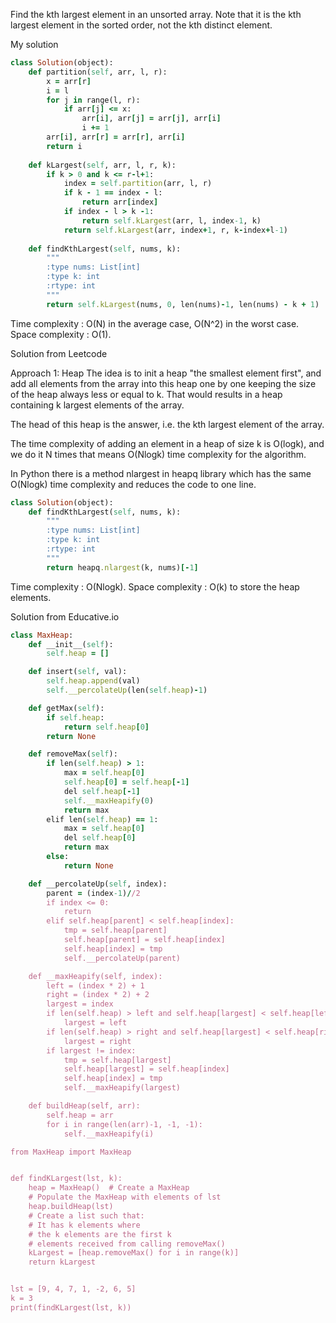 Find the kth largest element in an unsorted array. Note that it is the kth largest element in the sorted order, not the kth distinct element.

My solution

```ruby
class Solution(object):
    def partition(self, arr, l, r):
        x = arr[r]
        i = l
        for j in range(l, r):
            if arr[j] <= x:
                arr[i], arr[j] = arr[j], arr[i]
                i += 1
        arr[i], arr[r] = arr[r], arr[i]
        return i
    
    def kLargest(self, arr, l, r, k):
        if k > 0 and k <= r-l+1:
            index = self.partition(arr, l, r)
            if k - 1 == index - l:
                return arr[index]
            if index - l > k -1:
                return self.kLargest(arr, l, index-1, k)
            return self.kLargest(arr, index+1, r, k-index+l-1)
    
    def findKthLargest(self, nums, k):
        """
        :type nums: List[int]
        :type k: int
        :rtype: int
        """
        return self.kLargest(nums, 0, len(nums)-1, len(nums) - k + 1)
```

Time complexity : O(N) in the average case, O(N^2) in the worst case.
Space complexity : O(1).

Solution from Leetcode

Approach 1: Heap
The idea is to init a heap "the smallest element first", and add all elements from the array into this heap one by one keeping the size of the heap always less or equal to k. That would results in a heap containing k largest elements of the array.

The head of this heap is the answer, i.e. the kth largest element of the array.

The time complexity of adding an element in a heap of size k is O(logk), and we do it N times that means O(Nlogk) time complexity for the algorithm.

In Python there is a method nlargest in heapq library which has the same O(Nlogk) time complexity and reduces the code to one line.

```ruby
class Solution(object):  
    def findKthLargest(self, nums, k):
        """
        :type nums: List[int]
        :type k: int
        :rtype: int
        """
        return heapq.nlargest(k, nums)[-1]
```

Time complexity : O(Nlogk).
Space complexity : O(k) to store the heap elements.

Solution from Educative.io

```ruby
class MaxHeap:
    def __init__(self):
        self.heap = []

    def insert(self, val):
        self.heap.append(val)
        self.__percolateUp(len(self.heap)-1)

    def getMax(self):
        if self.heap:
            return self.heap[0]
        return None

    def removeMax(self):
        if len(self.heap) > 1:
            max = self.heap[0]
            self.heap[0] = self.heap[-1]
            del self.heap[-1]
            self.__maxHeapify(0)
            return max
        elif len(self.heap) == 1:
            max = self.heap[0]
            del self.heap[0]
            return max
        else:
            return None

    def __percolateUp(self, index):
        parent = (index-1)//2
        if index <= 0:
            return
        elif self.heap[parent] < self.heap[index]:
            tmp = self.heap[parent]
            self.heap[parent] = self.heap[index]
            self.heap[index] = tmp
            self.__percolateUp(parent)

    def __maxHeapify(self, index):
        left = (index * 2) + 1
        right = (index * 2) + 2
        largest = index
        if len(self.heap) > left and self.heap[largest] < self.heap[left]:
            largest = left
        if len(self.heap) > right and self.heap[largest] < self.heap[right]:
            largest = right
        if largest != index:
            tmp = self.heap[largest]
            self.heap[largest] = self.heap[index]
            self.heap[index] = tmp
            self.__maxHeapify(largest)

    def buildHeap(self, arr):
        self.heap = arr
        for i in range(len(arr)-1, -1, -1):
            self.__maxHeapify(i)

from MaxHeap import MaxHeap


def findKLargest(lst, k):
    heap = MaxHeap()  # Create a MaxHeap
    # Populate the MaxHeap with elements of lst
    heap.buildHeap(lst)
    # Create a list such that:
    # It has k elements where
    # the k elements are the first k
    # elements received from calling removeMax()
    kLargest = [heap.removeMax() for i in range(k)]
    return kLargest


lst = [9, 4, 7, 1, -2, 6, 5]
k = 3
print(findKLargest(lst, k))
```
